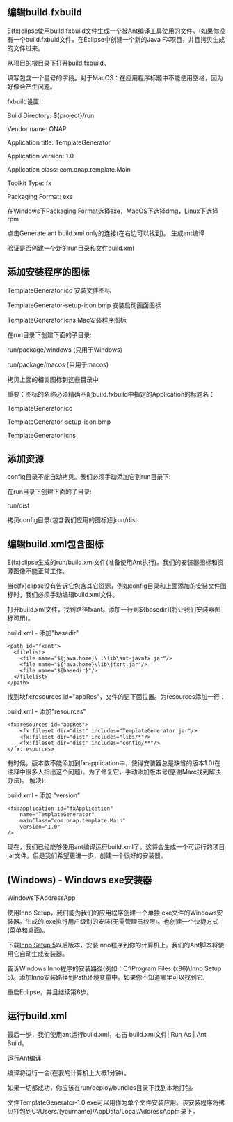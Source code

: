 ## 编辑build.fxbuild

E(fx)clipse使用build.fxbuild文件生成一个被Ant编译工具使用的文件。(如果你没有一个build.fxbuid文件，在Eclipse中创建一个新的Java FX项目，并且拷贝生成的文件过来。

从项目的根目录下打开build.fxbuild。

填写包含一个星号的字段。对于MacOS：在应用程序标题中不能使用空格，因为好像会产生问题。 

fxbuild设置：

Build Directory: ${project}/run

Vendor name: ONAP

Application title: TemplateGenerator

Application version: 1.0

Application class: com.onap.template.Main

Toolkit Type: fx

Packaging Format: exe

在Windows下Packaging Format选择exe，MacOS下选择dmg，Linux下选择rpm

点击Generate ant build.xml only的连接(在右边可以找到)。 生成ant编译

验证是否创建一个新的run目录和文件build.xml

## 添加安装程序的图标

TemplateGenerator.ico 安装文件图标

TemplateGenerator-setup-icon.bmp 安装启动画面图标

TemplateGenerator.icns Mac安装程序图标

在run目录下创建下面的子目录:

run/package/windows (只用于Windows)

run/package/macos (只用于macos)

拷贝上面的相关图标到这些目录中

重要：图标的名称必须精确匹配build.fxbuild中指定的Application的标题名：

TemplateGenerator.ico

TemplateGenerator-setup-icon.bmp

TemplateGenerator.icns

## 添加资源

config目录不能自动拷贝。我们必须手动添加它到run目录下:

在run目录下创建下面的子目录:

run/dist

拷贝config目录(包含我们应用的图标)到run/dist.

## 编辑build.xml包含图标

E(fx)clipse生成的run/build.xml文件(准备使用Ant执行)。我们的安装器图标和资源图像不能正常工作。

当e(fx)clipse没有告诉它包含其它资源，例如config目录和上面添加的安装文件图标时，我们必须手动编辑build.xml文件。

打开build.xml文件，找到路径fxant。添加一行到${basedir}(将让我们安装器图标可用)。

build.xml - 添加"basedir"

```
<path id="fxant">
  <filelist>
    <file name="${java.home}\..\lib\ant-javafx.jar"/>
    <file name="${java.home}\lib\jfxrt.jar"/>
    <file name="${basedir}"/>
  </filelist>
</path>
```

找到块fx:resources id="appRes"，文件的更下面位置。为resources添加一行：

build.xml - 添加"resources"

```
<fx:resources id="appRes">
    <fx:fileset dir="dist" includes="TemplateGenerator.jar"/>
    <fx:fileset dir="dist" includes="libs/*"/>
    <fx:fileset dir="dist" includes="config/**"/>
</fx:resources> 
```

有时候，版本数不能添加到fx:application中，使得安装器总是缺省的版本1.0(在注释中很多人指出这个问题)。为了修复它，手动添加版本号(感谢Marc找到解决办法)。 解决):

build.xml - 添加 "version"

```
<fx:application id="fxApplication"
    name="TemplateGenerator"
    mainClass="com.onap.template.Main"
    version="1.0"
/>
```

现在，我们已经能够使用ant编译运行build.xml了。这将会生成一个可运行的项目jar文件。但是我们希望更进一步，创建一个很好的安装器。

## (Windows) - Windows exe安装器

Windows下AddressApp

使用Inno Setup，我们能为我们的应用程序创建一个单独.exe文件的Windows安装器。生成的.exe执行用户级别的安装(无需管理员权限)。也创建一个快捷方式(菜单和桌面)。

下载[Inno Setup 5](http://www.jrsoftware.org/isdl.php)以后版本，安装Inno程序到你的计算机上。我们的Ant脚本将使用它自动生成安装器。

告诉Windows Inno程序的安装路径(例如：C:\Program Files (x86)\Inno Setup 5)。添加Inno安装路径到Path环境变量中。如果你不知道哪里可以找到它.

重启Eclipse，并且继续第6步。

## 运行build.xml

最后一步，我们使用ant运行build.xml，右击 build.xml文件| Run As | Ant Build。

运行Ant编译

编译将运行一会(在我的计算机上大概1分钟)。

如果一切都成功，你应该在run/deploy/bundles目录下找到本地打包。

文件TemplateGenerator-1.0.exe可以用作为单个文件安装应用。该安装程序将拷贝打包到C:/Users/[yourname]/AppData/Local/AddressApp目录下。
